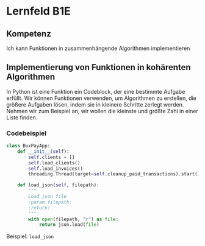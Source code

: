 # Lernfeld B1E

## Kompetenz
Ich kann Funktionen in zusammenhängende Algorithmen implementieren

## Implementierung von Funktionen in kohärenten Algorithmen

In Python ist eine Funktion ein Codeblock, der eine bestimmte Aufgabe erfüllt. Wir können Funktionen verwenden, um Algorithmen zu erstellen, die größere Aufgaben lösen, indem sie in kleinere Schritte zerlegt werden. Nehmen wir zum Beispiel an, wir wollen die kleinste und größte Zahl in einer Liste finden.

### Codebeispiel
```python
class BuxPayApp:
    def __init__(self):
        self.clients = []
        self.load_clients()
        self.load_invoices()
        threading.Thread(target=self.cleanup_paid_transactions).start()

    def load_json(self, filepath):
        """
        Load json file
        :param filepath:
        :return:
        """
        with open(filepath, "r") as file:
            return json.load(file)
```
Beispiel: `load_json`